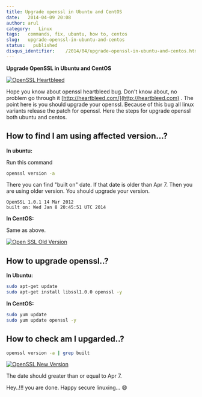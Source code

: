 ```yaml
---
title: Upgrade openssl in Ubuntu and CentOS
date:   2014-04-09 20:08
author: arul
category:   Linux
tags:   commands, fix, ubuntu, how to, centos
slug:   upgrade-openssl-in-ubuntu-and-centos
status:   published
disqus_identifier:    /2014/04/upgrade-openssl-in-ubuntu-and-centos.html
---
```


**Upgrade OpenSSL in Ubuntu and CentOS**

[![OpenSSL
Heartbleed](http://4.bp.blogspot.com/-E5NogEilRNs/U0X3gzGooiI/AAAAAAAAVpo/ZZUTzTD_tuk/s640/openssl-logo-bug.png)](http://4.bp.blogspot.com/-E5NogEilRNs/U0X3gzGooiI/AAAAAAAAVpo/ZZUTzTD_tuk/s1600/openssl-logo-bug.png)

Hope you know about openssl heartbleed bug. Don\'t know about, no
problem go through it [http://heartbleed.com/](http://heartbleed.com) .
The point here is you should upgrade your openssl. Because of this bug
all linux variants release the patch for openssl. Here the steps for
upgrade openssl both ubuntu and centos.

## How to find I am using affected version\...?

**In ubuntu:**

Run this command

``` bash
openssl version -a
```

There you can find \"built on\" date. If that date is older than Apr 7.
Then you are using older version. You should upgrade your version.

``` text
OpenSSL 1.0.1 14 Mar 2012
built on: Wed Jan 8 20:45:51 UTC 2014
```

**In CentOS:**

Same as above.

[![Open SSL Old
Version](http://2.bp.blogspot.com/-ee9O8qZXTUA/U0X5haUOlfI/AAAAAAAAVp4/GoiBS0CgO38/s640/openssl-old-1.png)](http://2.bp.blogspot.com/-ee9O8qZXTUA/U0X5haUOlfI/AAAAAAAAVp4/GoiBS0CgO38/s1600/openssl-old-1.png)

## How to upgrade openssl..?

**In Ubuntu:**

``` bash
sudo apt-get update
sudo apt-get install libssl1.0.0 openssl -y
```

**In CentOS:**

``` bash
sudo yum update
sudo yum update openssl -y
```

## How to check am I upgarded..?

``` bash
openssl version -a | grep built
```

[![OpenSSL New
Version](http://3.bp.blogspot.com/-3hnS33ve4JM/U0X5hKOlqGI/AAAAAAAAVp0/ExBE5VMd-a8/s640/openssl-new-1.png)](http://3.bp.blogspot.com/-3hnS33ve4JM/U0X5hKOlqGI/AAAAAAAAVp0/ExBE5VMd-a8/s1600/openssl-new-1.png)

The date should greater than or equal to Apr 7.

Hey..!!! you are done. Happy secure linuxing\... 😄
